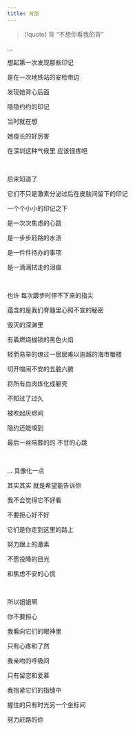 ```yaml
---
title: 背部
---
```


> [!quote] 背
> “不想你看我的背”

…

想起第一次发现那些印记

是在一次地铁站的安检带边

发现她背心后面

隐隐约约的印记

当时就在想

她痘长的好厉害

在深圳这种气候里 应该很疼吧

<br>

后来知道了

它们不只是激素分泌过后在皮肤间留下的印记

一个个小小的印记之下

是一次次焦虑的心跳

是一步步赶路的水渍

是一件件待办的事项

是一滴滴拭走的泪痕

<br>

也许 每次踱步时停不下来的指尖

蕴含的是我们脊髓里心照不宣的秘密

毁灭的深渊里

有着燃烧枷锁的黑色火焰

轻而易举的燎过一层层难以逾越的海市蜃楼

切开喧闹不安的五脏六腑

将所有血肉炼化成躯壳

不知过了过久

被吹起灰烬间

隐约还能嗅到

最后一丝陪葬的的 不甘的心跳

<br>

… 具像化一点

其实其实 就是希望能告诉你

我不会觉得它不好看

不要担心好不好

它们是你走到这里的路上

努力跟上的激素

不愿投降的目光

和焦虑不安的心慌

<br>

所以姐姐啊

你不要担心

我看向它们的眼神里

只有心疼和了然

我亲吻的呼吸间

只有留恋和爱慕

我抱紧它们的指缝中

握住的只有时光另一个坐标间

努力赶路的你
